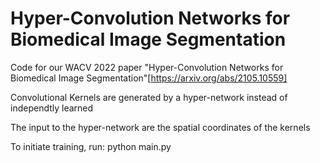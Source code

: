 # Hyper-Convolution Networks for Biomedical Image Segmentation
Code for our WACV 2022 paper "Hyper-Convolution Networks for Biomedical Image Segmentation"[https://arxiv.org/abs/2105.10559] 

Convolutional Kernels are generated by a hyper-network instead of independtly learned

The input to the hyper-network are the spatial coordinates of the kernels

To initiate training, run:
python main.py
